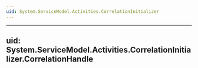 ```yaml
---
uid: System.ServiceModel.Activities.CorrelationInitializer
---
```


---
uid: System.ServiceModel.Activities.CorrelationInitializer.CorrelationHandle
---
